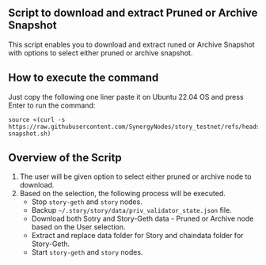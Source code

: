 ## Script to download and extract Pruned or Archive Snapshot
This script enables you to download and extract runed or Archive Snapshot with options to select either pruned or archive snapshot.

## How to execute the command
Just copy the following one liner paste it on Ubuntu 22.04 OS and press Enter to run the command:

```
source <(curl -s https://raw.githubusercontent.com/SynergyNodes/story_testnet/refs/heads/main/story-snapshot.sh)
```

## Overview of the Scritp

1. The user will be given option to select either pruned or archive node to download.
2. Based on the selection, the following process will be executed.
   * Stop ``story-geth`` and ``story`` nodes.
   * Backup ``~/.story/story/data/priv_validator_state.json`` file.
   * Download both Sotry and Story-Geth data - Pruned or Archive node based on the User selection.
   * Extract and replace data folder for Story and chaindata folder for Story-Geth.
   * Start ``story-geth`` and ``story`` nodes.

